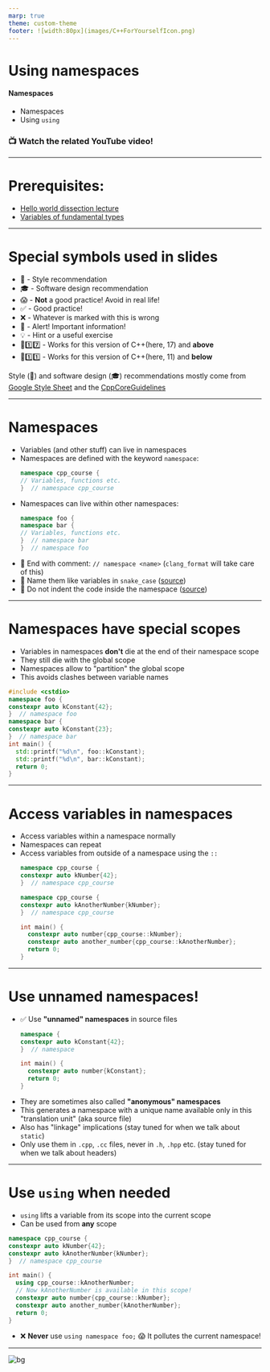 ```yaml
---
marp: true
theme: custom-theme
footer: ![width:80px](images/C++ForYourselfIcon.png)
---
```


# Using namespaces
#### Namespaces
- Namespaces
- Using `using`

### 📺 Watch the related YouTube video! 

---
# Prerequisites:
- [Hello world dissection lecture](1.1_hello_world_dissection.md)
- [Variables of fundamental types](1.2_cpp_basic_types_and_variables.md)

---
# Special symbols used in slides
- 🎨 - Style recommendation
- 🎓 - Software design recommendation
- 😱 - **Not** a good practice! Avoid in real life!
- ✅ - Good practice!
- ❌ - Whatever is marked with this is wrong
- 🚨 - Alert! Important information!
- 💡 - Hint or a useful exercise
- 🔼1️⃣7️⃣ - Works for this version of C++(here, 17) and **above**
- 🔽1️⃣1️⃣ - Works for this version of C++(here, 11) and **below**

Style (🎨) and software design (🎓) recommendations mostly come from [Google Style Sheet](https://google.github.io/styleguide/cppguide.html) and the [CppCoreGuidelines](https://isocpp.github.io/CppCoreGuidelines/CppCoreGuidelines)

---
# Namespaces

- Variables (and other stuff) can live in namespaces
- Namespaces are defined with the keyword `namespace`:
  ```cpp
  namespace cpp_course {
  // Variables, functions etc.
  }  // namespace cpp_course
  ```
- Namespaces can live within other namespaces:
  ```cpp
  namespace foo {
  namespace bar {
  // Variables, functions etc.
  }  // namespace bar
  }  // namespace foo
  ```
- 🎨 End with comment: `// namespace <name>` 
  (`clang_format` will take care of this)
- 🎨 Name them like variables in `snake_case` ([source](https://google.github.io/styleguide/cppguide.html#Namespace_Names))
- 🎨 Do not indent the code inside the namespace ([source](https://google.github.io/styleguide/cppguide.html#Namespace_Formatting))

---
# Namespaces have special scopes
- Variables in namespaces **don't** die at the end of their namespace scope
- They still die with the global scope
- Namespaces allow to "partition" the global scope
- This avoids clashes between variable names
```cpp
#include <cstdio>
namespace foo {
constexpr auto kConstant{42};
}  // namespace foo
namespace bar {
constexpr auto kConstant{23};
}  // namespace bar
int main() {
  std::printf("%d\n", foo::kConstant);
  std::printf("%d\n", bar::kConstant);
  return 0;
}
```

---
# Access variables in namespaces

- Access variables within a namespace normally
- Namespaces can repeat
- Access variables from outside of a namespace using the `::`
  ```cpp
  namespace cpp_course {
  constexpr auto kNumber{42};
  }  // namespace cpp_course

  namespace cpp_course {
  constexpr auto kAnotherNumber{kNumber};
  }  // namespace cpp_course

  int main() {
    constexpr auto number{cpp_course::kNumber};
    constexpr auto another_number{cpp_course::kAnotherNumber};
    return 0;
  }
  ```
--- 
# Use unnamed namespaces!
- ✅ Use **"unnamed" namespaces** in source files
  ```cpp
  namespace {
  constexpr auto kConstant{42};
  }  // namespace

  int main() {
    constexpr auto number{kConstant};
    return 0;
  }
  ```
- They are sometimes also called **"anonymous" namespaces**
- This generates a namespace with a unique name available only in this "translation unit" (aka source file)
- Also has "linkage" implications 
  (stay tuned for when we talk about `static`)
- Only use them in `.cpp`, `.cc` files, never in `.h`, `.hpp` etc.
  (stay tuned for when we talk about headers)

---
# Use `using` when needed
- `using` lifts a variable from its scope into the current scope
- Can be used from **any** scope
```cpp
namespace cpp_course {
constexpr auto kNumber{42};
constexpr auto kAnotherNumber{kNumber};
}  // namespace cpp_course

int main() {
  using cpp_course::kAnotherNumber;
  // Now kAnotherNumber is available in this scope!
  constexpr auto number{cpp_course::kNumber};
  constexpr auto another_number{kAnotherNumber};
  return 0;
}
```
- :x: **Never** use `using namespace foo;` 
  😱 It pollutes the current namespace! 

---

![bg](https://fakeimg.pl/1280x1024/226699/fff/?text=Good%20luck!)